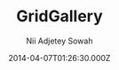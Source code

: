 ---
layout: JamstackTheme
title: GridGallery
github: https://github.com/nadjetey/GridGallery
demo: https://nadjetey.github.io/GridGallery
author: Nii Adjetey Sowah
ssg: Jekyll
date: 2014-04-07T01:26:30.000Z
description: >-
  A responsive grid gallery based on the [Google Chromebook getting
  started](https://gweb-gettingstartedguide.appspot.com/) guide gallery. 
stale: true
disabled_reason: demo url not found
disabled: true
---